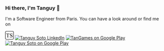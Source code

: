 ### Hi there, I'm Tanguy 👋

I'm a Software Engineer from Paris. You can have a look around or find me on

[<img alt="Tanguy Soto website" width="27px" src="resources/favicon.png" />][website]
[<img alt="Tanguy Soto LinkedIn" width="27px" src="https://tanguyso.to/wordpress/wp-content/uploads/2016/02/linkedIn.ico" />][linkedin]
[<img alt="TanGames on Google Play" width="25px" src="https://tanguyso.to/wordpress/wp-content/uploads/2017/03/Play-Store-logo.png" />][googleplay]
[<img alt="Tanguy Soto on Google Play" width="25px" src="https://tanguyso.to/wordpress/wp-content/uploads/2022/09/app-store-logo.png" />][appstore]

[website]: https://tanguyso.to
[linkedin]: https://linkedin.com/in/TanguySoto
[googleplay]: https://play.google.com/store/apps/dev?id=8739705220760993563
[appstore]: https://apps.apple.com/app/id1635169899
